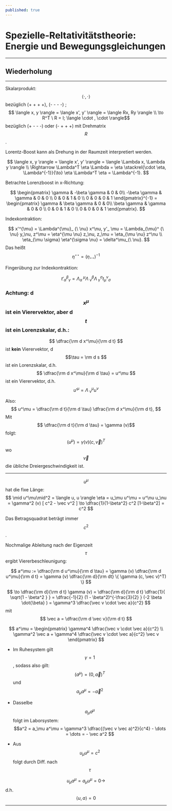 ```yaml
---
published: true
---
```

# Spezielle-Reltativitätstheorie: Energie und Bewegungsgleichungen 

---

## Wiederholung

---

Skalarprodukt: $$ \langle \cdot, \cdot \rangle $$ bezüglich (+ + + +), (- - - -) ; $$ \langle x, y \rangle = \langle x', y' \rangle = \langle Rx, Ry \rangle \\ \to R^T \ R  = I; \langle \cdot , \cdot  \rangle$$ bezüglich (+ - - -) oder (- + + +) mit Drehmatrix $$R$$.

Lorentz-Boost kann als Drehung in der Raumzeit interpretiert werden.

$$ \langle x, y \rangle = \langle x', y' \rangle = \langle \Lambda x, \Lambda y \rangle \\ \Rightarrow \Lambda^T \eta \Lambda = \eta \stackrel{\cdot \eta, \Lambda^{-1}}{\to} \eta \Lambda^T \eta = \Lambda^{-1}.  $$

Betrachte Lorenzboost in x-Richtung: 

$$ \begin{pmatrix} \gamma & -\beta \gamma  & 0 & 0\\ -\beta \gamma & \gamma & 0 & 0 \\ 0 & 0 & 1 & 0  \\ 0 & 0 & 0 & 1 \end{pmatrix}^{-1} = \begin{pmatrix} \gamma & \beta \gamma  & 0 & 0\\ \beta \gamma & \gamma & 0 & 0 \\ 0 & 0 & 1 & 0  \\ 0 & 0 & 0 & 1 \end{pmatrix}. $$

Indexkontraktion:

$$ x'^{\mu} = \Lambda^{\mu}_ {\ \nu} x^\nu, y'_ \mu = \Lambda_{\mu}^ {\ \nu} y_\nu, z^\mu = \eta^{\mu \nu} z_\nu, z_\mu =  \eta_{\mu \nu} z^\nu \\ \eta_{\mu \sigma} \eta^{\sigma \nu} = \delta^\mu_{\ \nu}. $$ Das heißt  $$ \eta^{\star \star} = (\eta_{\star \star})^{-1} $$

Fingerübung zur Indexkontraktion:

$$ t'_ \alpha ^\beta_ \gamma = \Lambda_\alpha^ {\ \mu} \Lambda^{\beta}_ { \ \nu} \Lambda^{\sigma }_ {\ \gamma} t_\mu^ \nu_ \sigma $$

### Achtung: d$$x^\mu$$ ist ein Vierervektor, aber d$$t$$ ist ein Lorenzskalar, d.h.:

$$ \dfrac{\rm d x^\mu}{\rm d t} $$ ist **kein** Vierervektor, d$$\tau = \rm d s $$ ist ein Lorenzskalar, d.h. $$ \dfrac{\rm d x^\mu}{\rm d \tau} = u^\mu  $$ ist ein Vierervektor, d.h. $$u'^\mu = \Lambda^{\mu}_ {\ \nu} u^\nu $$

Also: $$ u^\mu =  \dfrac{\rm d t}{\rm d \tau} \dfrac{\rm d x^\mu}{\rm d t}, $$ Mit $$ \dfrac{\rm d t}{\rm d \tau} = \gamma (v)$$ folgt: $$ (u^\mu) = \gamma (v) (c, \vec v)^T $$ wo $$ \vec v $$ die übliche Dreiergeschwindigkeit ist.

---

$$ u^\mu $$ hat die fixe Länge: $$ \mid u^\mu\mid^2 = \langle u, u \rangle \eta = u_\mu u^\mu = u^\nu u_\nu = \gamma^2 (v) [ c^2 - \vec v^2 ] \to \dfrac{1}{1-\beta^2} c^2 [1-\beta^2] = c^2 $$

Das Betragsquadrat beträgt immer $$c^2$$. 

Nochmalige Ableitung nach der Eigenzeit $$ \tau $$ ergibt Viererbeschleunigung:

$$ a^\mu := \dfrac{\rm d u^\mu}{\rm d \tau} = \gamma (v) \dfrac{\rm d u^\mu}{\rm d t} = \gamma (v) \dfrac{\rm d}{\rm dt} \{ \gamma (c, \vec v)^T) \} $$

$$ \to \dfrac{\rm d}{\rm d t} \gamma (v) = \dfrac{\rm d}{\rm d t} \dfrac{1}{ \sqrt{1 - \beta^2 } }  = \dfrac{-1}{2} (1 - \beta^2)^{-\frac{3}{2} } (-2 \beta \dot{\beta} ) = \gamma^3 \dfrac{\vec v \cdot \vec a}{c^2} $$  mit $$ \vec a = \dfrac{\rm d \vec v}{\rm d t} $$

$$ a^\mu = \begin{pmatrix} \gamma^4 \dfrac{\vec v \cdot \vec a}{c^2} \\ \gamma^2 \vec a + \gamma^4 \dfrac{\vec v \cdot \vec a}{c^2} \vec v \end{pmatrix} $$

- Im Ruhesystem gilt $$ \gamma = 1 $$, sodass also gilt: $$ (a^\mu) = (0, \vec a)^T $$ und $$ a_\mu a^\mu = - \vec a^2 $$

- Dasselbe $$ a_\mu a^\mu $$ folgt im Laborsystem: $$a^2 = a_\mu a^\mu = \gamma^3 \dfrac{(\vec v \vec a)^2}{c^4} - \dots = \dots = - \vec a^2 $$

- Aus $$ u_\mu u^\mu = c^2$$ folgt durch Diff. nach $$ \tau $$

$$ u_\mu a^\mu = a_\mu u^\mu = 0 \to $$ d.h. $$ \langle u, a \rangle = 0$$


---

